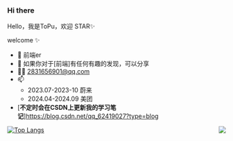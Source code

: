 
### **Hi there**  
Hello，我是ToPu，欢迎 STAR✨

welcome ✨
- 🌱 前端er
- 💬 如果你对于[前端]有任何有趣的发现，可以分享
- 🐧📮 2831656901@qq.com
- 📫
  - 2023.07-2023-10 蔚来
  - 2024.04-2024.09 美团 
- [**不定时会在CSDN上更新我的学习笔记**]https://blog.csdn.net/qq_62419027?type=blog
<img align="right" src="https://github-readme-stats.vercel.app/api?username=topulikeweb&show_icons=true&theme=radical&count_private&show_icons">

[![Top Langs](https://github-readme-stats.vercel.app/api/top-langs/?username=topulikeweb)](https://github.com/topulikeweb/github-readme-stats)

